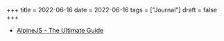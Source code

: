 +++
title = 2022-06-16
date = 2022-06-16
tags = ["Journal"]
draft = false
+++

-   [AlpineJS - The Ultimate Guide](https://daily.dev/blog/alpine-js-the-ultimate-guide)
